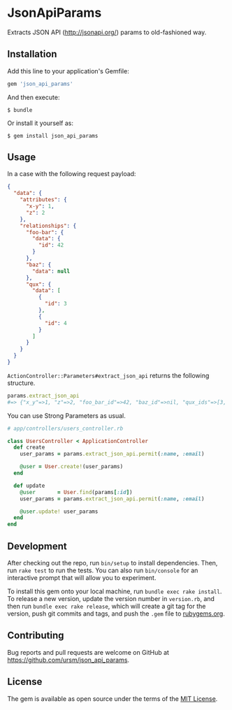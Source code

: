 # JsonApiParams

Extracts JSON API (http://jsonapi.org/) params to old-fashioned way.

## Installation

Add this line to your application's Gemfile:

```ruby
gem 'json_api_params'
```

And then execute:

    $ bundle

Or install it yourself as:

    $ gem install json_api_params

## Usage

In a case with the following request payload:

``` json
{
  "data": {
    "attributes": {
      "x-y": 1,
      "z": 2
    },
    "relationships": {
      "foo-bar": {
        "data": {
          "id": 42
        }
      },
      "baz": {
        "data": null
      },
      "qux": {
        "data": [
          {
            "id": 3
          },
          {
            "id": 4
          }
        ]
      }
    }
  }
}
```

`ActionController::Parameters#extract_json_api` returns the following structure.

``` ruby
params.extract_json_api
#=> {"x_y"=>1, "z"=>2, "foo_bar_id"=>42, "baz_id"=>nil, "qux_ids"=>[3, 4]}
```

You can use Strong Parameters as usual.

``` ruby
# app/controllers/users_controller.rb

class UsersController < ApplicationController
  def create
    user_params = params.extract_json_api.permit(:name, :email)

    @user = User.create!(user_params)
  end

  def update
    @user       = User.find(params[:id])
    user_params = params.extract_json_api.permit(:name, :email)

    @user.update! user_params
  end
end
```

## Development

After checking out the repo, run `bin/setup` to install dependencies. Then, run `rake test` to run the tests. You can also run `bin/console` for an interactive prompt that will allow you to experiment.

To install this gem onto your local machine, run `bundle exec rake install`. To release a new version, update the version number in `version.rb`, and then run `bundle exec rake release`, which will create a git tag for the version, push git commits and tags, and push the `.gem` file to [rubygems.org](https://rubygems.org).

## Contributing

Bug reports and pull requests are welcome on GitHub at https://github.com/ursm/json_api_params.


## License

The gem is available as open source under the terms of the [MIT License](http://opensource.org/licenses/MIT).
